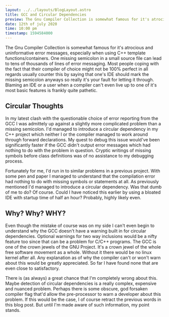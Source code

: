 ```yaml
---
layout: ../../layouts/BlogLayout.astro
title: GCC and Circular Dependencies
preview: The Gnu Compiler Collection is somewhat famous for it's atrocious and uninformative error messages, especially when using C++ template functions/containers. One missing semicolon ...
date: 12th of july 2020
time: 10:00 pm
timestamp: 1594584000
---
```


The Gnu Compiler Collection is somewhat famous for it's atrocious and uninformative error messages, especially when using C++ template functions/containers. One missing semicolon in a small source file can lead to tens of thousands of lines of error messaging. Most people coping with the fact that their compiler of choice might not be 100% perfect in all regards usually counter this by saying that one's IDE should mark the missing semicolon anyways so really it's your fault for letting it through. Blaming an IDE or a user when a compiler can't even live up to one of it's most basic features is frankly quite pathetic.

## Circular Thoughts

In my latest clash with the questionable choice of error reporting from the GCC I was admittely up against a slightly more complicated problem than a missing semicolon. I'd managed to introduce a circular dependency in my C++ project which neither I or the compiler managed to work around through forward declarations. My quest to debug this issue would've been significantly faster if the GCC didn't output error messages which had nothing to do with the problem in question. Cryptic writings of missing symbols before class definitions was of no assistance to my debugging process.


Fortunately for me, I'd run in to similar problems in a previous project. With some pen and paper I managed to understand that the compilation error had nothing to do with missing symbols or statements at all. As previously mentioned I'd managed to introduce a circular dependency. Was that dumb of me to do? Of course. Could I have noticed this earlier by using a bloated IDE with startup time of half an hour? Probably, highly likely even.

## Why? Why? WHY?

Even though the mistake of course was on my side I can't even begin to understand why the GCC doesn't have a warning built in for circular dependencies. Optional warnings for two way inclusions would be a nifty feature too since that can be a problem for C/C++ programs. The GCC is one of the crown jewels of the GNU Project. It's a crown jewel of the whole free software movement as a whole. Without it there would be no linux kernel after all. Any explanation as of why the compiler can't or won't warn about this would be greatly appreciated. So far I have found none that are even close to satisfactory.


There is (as always) a great chance that I'm completely wrong about this. Maybe detection of circular dependencies is a really complex, expensive and nuanced problem. Perhaps there is some obscure, god forsaken compiler flag that'd allow the pre-processor to warn a developer about this problem. If this would be the case, I of course retract the previous words in this blog post. But until I'm made aware of such information, my point stands.

